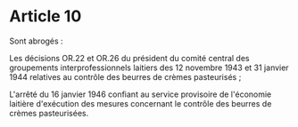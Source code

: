 # Article 10

Sont abrogés :

Les décisions OR.22 et OR.26 du président du comité central des groupements interprofessionnels laitiers des 12 novembre 1943 et 31 janvier 1944 relatives au contrôle des beurres de crèmes pasteurisés ;

L'arrêté du 16 janvier 1946 confiant au service provisoire de l'économie laitière d'exécution des mesures concernant le contrôle des beurres de crèmes pasteurisées.
